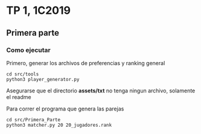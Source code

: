 # TP 1, 1C2019

## Primera parte

### Como ejecutar

Primero, generar los archivos de preferencias y ranking general

```
cd src/tools
python3 player_generator.py
```

Asegurarse que el directorio **assets/txt** no tenga ningun archivo, solamente el readme

Para correr el programa que genera las parejas

```
cd src/Primera_Parte
python3 matcher.py 20 20_jugadores.rank
```

